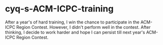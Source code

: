 # cyq-s-ACM-ICPC-training
After a year's of hard training, I win the chance to participate in the ACM-ICPC Region Contest. However, I didn't perform well in the contest. After thinking, I decide to work harder and hope I can persist till next year's ACM-ICPC Region Contest.
